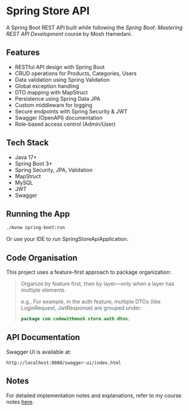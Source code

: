# Spring Store API

A Spring Boot REST API built while following the *Spring Boot: Mastering REST API Development* course by Mosh Hamedani.

## Features

- RESTful API design with Spring Boot
- CRUD operations for Products, Categories, Users
- Data validation using Spring Validation
- Global exception handling
- DTO mapping with MapStruct
- Persistence using Spring Data JPA
- Custom middleware for logging
- Secure endpoints with Spring Security & JWT
- Swagger (OpenAPI) documentation
- Role-based access control (Admin/User)


## Tech Stack

- Java 17+
- Spring Boot 3+
- Spring Security, JPA, Validation
- MapStruct
- MySQL
- JWT
- Swagger

## Running the App

```bash
./mvnw spring-boot:run
```

Or use your IDE to run SpringStoreApiApplication.

## Code Organisation

This project uses a feature-first approach to package organization:

> Organize by feature first, then by layer—only when a layer has multiple elements.
> 
> e.g., For example, in the auth feature, multiple DTOs (like LoginRequest, JwtResponse) are grouped under:
> ```java
> package com.codewithmosh.store.auth.dtos;
> ```


## API Documentation

Swagger UI is available at:

```
http://localhost:8080/swagger-ui/index.html
```

## Notes

For detailed implementation notes and explanations, refer to my course notes [here](https://lumbar-clownfish-4a1.notion.site/springboot-9b78b306ca18426182acbf310dc04d27?source=copy_link).

